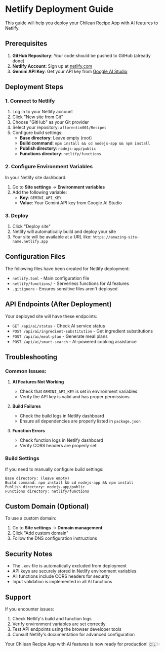 # Netlify Deployment Guide

This guide will help you deploy your Chilean Recipe App with AI features to Netlify.

## Prerequisites

1. **GitHub Repository**: Your code should be pushed to GitHub (already done)
2. **Netlify Account**: Sign up at [netlify.com](https://netlify.com)
3. **Gemini API Key**: Get your API key from [Google AI Studio](https://makersuite.google.com/app/apikey)

## Deployment Steps

### 1. Connect to Netlify

1. Log in to your Netlify account
2. Click "New site from Git"
3. Choose "GitHub" as your Git provider
4. Select your repository: `aflorentin001/Recipes`
5. Configure build settings:
   - **Base directory**: Leave empty (root)
   - **Build command**: `npm install && cd nodejs-app && npm install`
   - **Publish directory**: `nodejs-app/public`
   - **Functions directory**: `netlify/functions`

### 2. Configure Environment Variables

In your Netlify site dashboard:

1. Go to **Site settings** → **Environment variables**
2. Add the following variable:
   - **Key**: `GEMINI_API_KEY`
   - **Value**: Your Gemini API key from Google AI Studio

### 3. Deploy

1. Click "Deploy site"
2. Netlify will automatically build and deploy your site
3. Your site will be available at a URL like: `https://amazing-site-name.netlify.app`

## Configuration Files

The following files have been created for Netlify deployment:

- `netlify.toml` - Main configuration file
- `netlify/functions/` - Serverless functions for AI features
- `.gitignore` - Ensures sensitive files aren't deployed

## API Endpoints (After Deployment)

Your deployed site will have these endpoints:

- `GET /api/ai/status` - Check AI service status
- `POST /api/ai/ingredient-substitution` - Get ingredient substitutions
- `POST /api/ai/meal-plan` - Generate meal plans
- `POST /api/ai/smart-search` - AI-powered cooking assistance

## Troubleshooting

### Common Issues:

1. **AI Features Not Working**
   - Check that `GEMINI_API_KEY` is set in environment variables
   - Verify the API key is valid and has proper permissions

2. **Build Failures**
   - Check the build logs in Netlify dashboard
   - Ensure all dependencies are properly listed in `package.json`

3. **Function Errors**
   - Check function logs in Netlify dashboard
   - Verify CORS headers are properly set

### Build Settings

If you need to manually configure build settings:

```
Base directory: (leave empty)
Build command: npm install && cd nodejs-app && npm install
Publish directory: nodejs-app/public
Functions directory: netlify/functions
```

## Custom Domain (Optional)

To use a custom domain:

1. Go to **Site settings** → **Domain management**
2. Click "Add custom domain"
3. Follow the DNS configuration instructions

## Security Notes

- The `.env` file is automatically excluded from deployment
- API keys are securely stored in Netlify environment variables
- All functions include CORS headers for security
- Input validation is implemented in all AI functions

## Support

If you encounter issues:

1. Check Netlify's build and function logs
2. Verify environment variables are set correctly
3. Test API endpoints using the browser developer tools
4. Consult Netlify's documentation for advanced configuration

Your Chilean Recipe App with AI features is now ready for production! 🇨🇱✨
